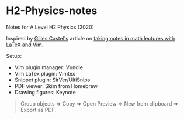 # H2-Physics-notes
Notes for A Level H2 Physics (2020)

Inspired by [Gilles Castel's][1] article on [taking notes in math lectures with LaTeX and Vim][2]. 

Setup:
- Vim plugin manager: Vundle <br>
- Vim LaTex plugin: Vimtex
- Snippet plugin: SirVer/UltiSnips
- PDF viewer: Skim from Homebrew
- Drawing figures: Keynote 
> Group objects => Copy => Open Preview => New from clipboard => Export as PDF.


[1]: https://castel.dev
[2]: https://castel.dev/post/lecture-notes-1/
